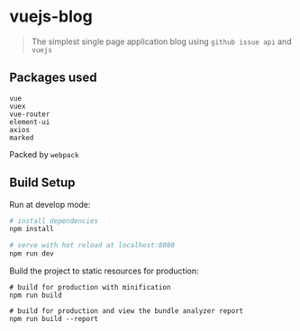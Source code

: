 # vuejs-blog

> The simplest single page application blog using `github issue api` and `vuejs`

## Packages used

```
vue
vuex
vue-router
element-ui
axios
marked
```
Packed by `webpack`

## Build Setup

Run at develop mode:
``` bash
# install dependencies
npm install

# serve with hot reload at localhost:8080
npm run dev
```

Build the project to static resources for production:
```
# build for production with minification
npm run build

# build for production and view the bundle analyzer report
npm run build --report
```
